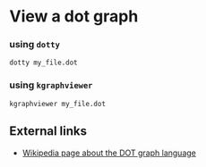# View a dot graph

### using `dotty`

```
dotty my_file.dot
```

### using `kgraphviewer`

```
kgraphviewer my_file.dot
```

## External links

 * [Wikipedia page about the DOT graph language](http://en.wikipedia.org/wiki/DOT_language)
